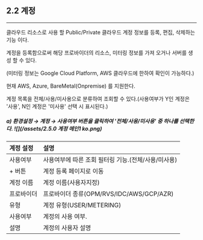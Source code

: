 ## 2.2 계정

---

클라우드 리소스로 사용 할 Public/Private 클라우드 계정 정보를 등록, 편집, 삭제하는 기능 이다.

계정을 등록함으로써 해당 프로바이더의 리소스, 미터링 정보를 가져 오거나 서버를 생성 할 수 있다.

\(미터링 정보는 Google Cloud Platform, AWS 클라우드에 한하여 확인이 가능하다.\)

현재 AWS, Azure, BareMetal\(Onpremise\) 를 지원한다.

계정 목록을 전체/사용/미사용으로 분류하여 조회할 수 있다.\(사용여부가 Y인 계정은 '사용', N인 계정은 '미사용' 선택 시 표시된다.\)

##### a\) 환경설정 → 계정 → 사용여부 버튼을 클릭하여 '전체/사용/미사용' 중 하나를 선택한다.  ![](/assets/2.5.0 계정 메인1 ko.png)

| **계정 설정** | **설명** |
| :--- | :--- |
| 사용여부 | 사용여부에 따른 조회 필터링 기능.\(전체/사용/미사용\) |
| + 버튼 | 계정 등록 페이지로 이동 |
| 계정 이름 | 계정 이름\(사용자지정\) |
| 프로바이더 | 프로바이더 종류\(OPM/RVS/IDC/AWS/GCP/AZR\) |
| 유형 | 계정 유형\(USER/METERING\) |
| 사용여부 | 계정의 사용 여부. |
| 설명 | 계정의 사용자 설명 |



